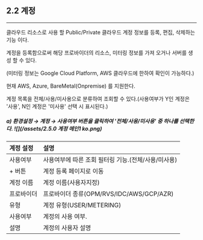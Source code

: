 ## 2.2 계정

---

클라우드 리소스로 사용 할 Public/Private 클라우드 계정 정보를 등록, 편집, 삭제하는 기능 이다.

계정을 등록함으로써 해당 프로바이더의 리소스, 미터링 정보를 가져 오거나 서버를 생성 할 수 있다.

\(미터링 정보는 Google Cloud Platform, AWS 클라우드에 한하여 확인이 가능하다.\)

현재 AWS, Azure, BareMetal\(Onpremise\) 를 지원한다.

계정 목록을 전체/사용/미사용으로 분류하여 조회할 수 있다.\(사용여부가 Y인 계정은 '사용', N인 계정은 '미사용' 선택 시 표시된다.\)

##### a\) 환경설정 → 계정 → 사용여부 버튼을 클릭하여 '전체/사용/미사용' 중 하나를 선택한다.  ![](/assets/2.5.0 계정 메인1 ko.png)

| **계정 설정** | **설명** |
| :--- | :--- |
| 사용여부 | 사용여부에 따른 조회 필터링 기능.\(전체/사용/미사용\) |
| + 버튼 | 계정 등록 페이지로 이동 |
| 계정 이름 | 계정 이름\(사용자지정\) |
| 프로바이더 | 프로바이더 종류\(OPM/RVS/IDC/AWS/GCP/AZR\) |
| 유형 | 계정 유형\(USER/METERING\) |
| 사용여부 | 계정의 사용 여부. |
| 설명 | 계정의 사용자 설명 |



